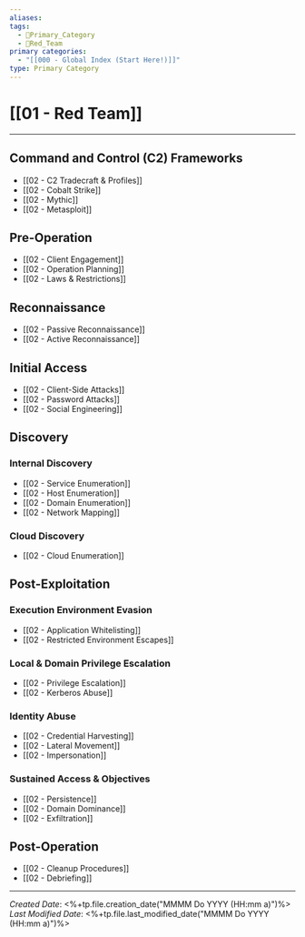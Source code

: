 ```yaml
---
aliases: 
tags:
  - 🥇Primary_Category
  - 🔴Red_Team
primary categories:
  - "[[000 - Global Index (Start Here!)]]"
type: Primary Category
---
```

# [[01 - Red Team]]

***

## Command and Control (C2) Frameworks

* [[02 - C2 Tradecraft & Profiles]]
* [[02 - Cobalt Strike]]
* [[02 - Mythic]]
* [[02 - Metasploit]]

## Pre-Operation

* [[02 - Client Engagement]]
* [[02 - Operation Planning]]
* [[02 - Laws & Restrictions]]

## Reconnaissance

* [[02 - Passive Reconnaissance]]
* [[02 - Active Reconnaissance]]

## Initial Access

* [[02 - Client-Side Attacks]]
* [[02 - Password Attacks]]
* [[02 - Social Engineering]]

## Discovery

### Internal Discovery

* [[02 - Service Enumeration]]
* [[02 - Host Enumeration]]
* [[02 - Domain Enumeration]]
* [[02 - Network Mapping]]

### Cloud Discovery

* [[02 - Cloud Enumeration]]

## Post-Exploitation

### Execution Environment Evasion

* [[02 - Application Whitelisting]]
* [[02 - Restricted Environment Escapes]]

### Local & Domain Privilege Escalation

* [[02 - Privilege Escalation]]
* [[02 - Kerberos Abuse]]

### Identity Abuse

* [[02 - Credential Harvesting]]
* [[02 - Lateral Movement]]
* [[02 - Impersonation]]

### Sustained Access & Objectives

* [[02 - Persistence]]
* [[02 - Domain Dominance]]
* [[02 - Exfiltration]]

## Post-Operation

* [[02 - Cleanup Procedures]]
* [[02 - Debriefing]]

***

*Created Date*: <%+tp.file.creation_date("MMMM Do YYYY (HH:mm a)")%>
*Last Modified Date*: <%+tp.file.last_modified_date("MMMM Do YYYY (HH:mm a)")%>
